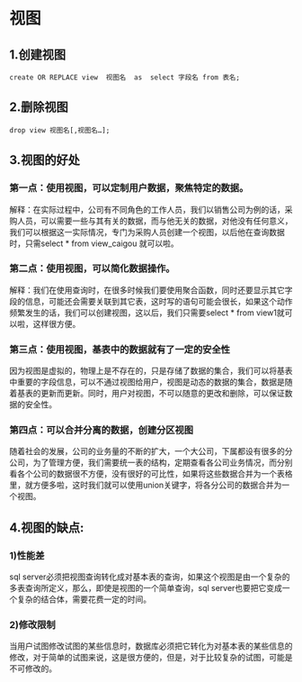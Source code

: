 # 视图

## 1.创建视图

```mysql
create OR REPLACE view  视图名  as  select 字段名 from 表名;
```

## 2.删除视图

```mysql
drop view 视图名[,视图名…];
```

## 3.视图的好处

### 第一点：使用视图，可以定制用户数据，聚焦特定的数据。  

解释：在实际过程中，公司有不同角色的工作人员，我们以销售公司为例的话，采购人员，可以需要一些与其有关的数据，而与他无关的数据，对他没有任何意义，我们可以根据这一实际情况，专门为采购人员创建一个视图，以后他在查询数据时，只需select  *  from  view_caigou  就可以啦。  

### 第二点：使用视图，可以简化数据操作。  

解释：我们在使用查询时，在很多时候我们要使用聚合函数，同时还要显示其它字段的信息，可能还会需要关联到其它表，这时写的语句可能会很长，如果这个动作频繁发生的话，我们可以创建视图，这以后，我们只需要select  *  from  view1就可以啦，这样很方便。  

### 第三点：使用视图，基表中的数据就有了一定的安全性  

因为视图是虚拟的，物理上是不存在的，只是存储了数据的集合，我们可以将基表中重要的字段信息，可以不通过视图给用户，视图是动态的数据的集合，数据是随着基表的更新而更新。同时，用户对视图，不可以随意的更改和删除，可以保证数据的安全性。  

### 第四点：可以合并分离的数据，创建分区视图  

随着社会的发展，公司的业务量的不断的扩大，一个大公司，下属都设有很多的分公司，为了管理方便，我们需要统一表的结构，定期查看各公司业务情况，而分别看各个公司的数据很不方便，没有很好的可比性，如果将这些数据合并为一个表格里，就方便多啦，这时我们就可以使用union关键字，将各分公司的数据合并为一个视图。 

## 4.视图的缺点: 

### 1)性能差　　 

sql server必须把视图查询转化成对基本表的查询，如果这个视图是由一个复杂的多表查询所定义，那么，即使是视图的一个简单查询，sql server也要把它变成一个复杂的结合体，需要花费一定的时间。 

### 2)修改限制　　 

当用户试图修改试图的某些信息时，数据库必须把它转化为对基本表的某些信息的修改，对于简单的试图来说，这是很方便的，但是，对于比较复杂的试图，可能是不可修改的。